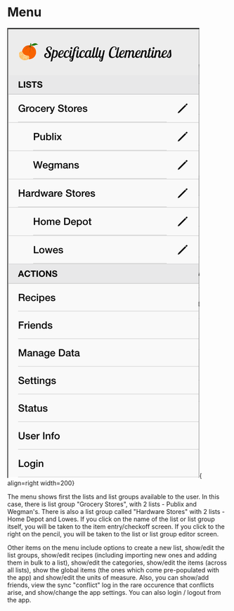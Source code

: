 # Menu

![](../assets/menu.png){ align=right width=200}

The menu shows first the lists and list groups available to the user. In this case, there is list group "Grocery Stores", with 2 lists - Publix and Wegman's. There is also a list group called "Hardware Stores" with 2 lists - Home Depot and Lowes.  If you click on the name of the list or list group itself, you will be taken to the item entry/checkoff screen. If you click to the right on the pencil, you will be taken to the list or list group editor screen.

Other items on the menu include options to create a new list, show/edit the list groups, show/edit recipes (including importing new ones and adding them in bulk to a list), show/edit the categories, show/edit the items (across all lists), show the global items (the ones which come pre-populated with the app) and show/edit the units of measure. Also, you can show/add friends,  view the sync "conflict" log in the rare occurence that conflicts arise, and show/change the app settings. You can also login / logout from the app.
